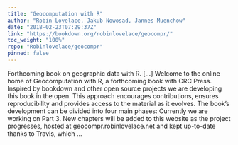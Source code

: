 ```yaml
---
title: "Geocomputation with R"
author: "Robin Lovelace, Jakub Nowosad, Jannes Muenchow"
date: "2018-02-23T07:29:37Z"
link: "https://bookdown.org/robinlovelace/geocompr/"
toc_weight: "100%"
repo: "Robinlovelace/geocompr"
pinned: false
---
```


Forthcoming book on geographic data with R. [...] Welcome to the online home of Geocomputation with R, a forthcoming book with CRC Press. Inspired by bookdown and other open source projects we are developing this book in the open. This approach encourages contributions, ensures reproducibility and provides access to the material as it evolves. The book’s development can be divided into four main phases: Currently we are working on Part 3. New chapters will be added to this website as the project progresses, hosted at geocompr.robinlovelace.net and kept up-to-date thanks to Travis, which ...
